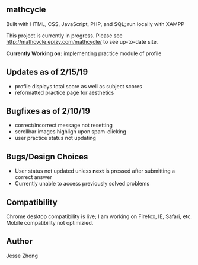 ## mathcycle
Built with HTML, CSS, JavaScript, PHP, and SQL; run locally with XAMPP

This project is currently in progress. Please see http://mathcycle.epizy.com/mathcycle/ to see up-to-date site.

**Currently Working on:** implementing practice module of profile

## Updates as of 2/15/19
* profile displays total score as well as subject scores
* reformatted practice page for aesthetics

## Bugfixes as of 2/10/19
* correct/incorrect message not resetting
* scrollbar images highligh upon spam-clicking
* user practice status not updating

## Bugs/Design Choices
* User status not updated unless **next** is pressed after submitting a correct answer
* Currently unable to access previously solved problems

## Compatibility
 Chrome desktop compatibility is live; I am working on Firefox, IE, Safari, etc. Mobile compatibility not optimizied.
## Author
Jesse Zhong